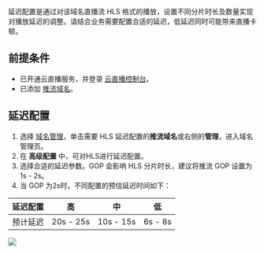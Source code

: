 延迟配置是通过对该域名直播流 HLS 格式的播放，设置不同分片时长及数量实现对播放延迟的调整。请结合业务需要配置合适的延迟，低延迟同时可能带来直播卡顿。

## 前提条件
- 已开通云直播服务，并登录 [云直播控制台](https://console.cloud.tencent.com/live/livestat)。
- 已添加 [推流域名](https://cloud.tencent.com/document/product/267/20381)。


## 延迟配置
1. 选择 [域名管理](https://console.cloud.tencent.com/live/domainmanage)，单击需要 HLS 延迟配置的**推流域名**或右侧的**管理**，进入域名管理页。
2. 在 **高级配置** 中，可对HLS进行延迟配置。
3. 选择合适的延迟参数。GOP 会影响 HLS 分片时长，建议将推流 GOP 设置为1s - 2s。
4. 当 GOP 为2s时，不同配置的预估延迟时间如下：
<table>
<thead>
<tr>
<th>延迟配置</th>
<th>高</th>
<th>中</th>
<th>低</th>
</tr>
</thead>
<tbody><tr>
<td>预计延迟</td>
<td>20s - 25s</td>
<td>10s - 15s</td>
<td>6s - 8s</td>
</tr>
</tbody></table>

![](https://qcloudimg.tencent-cloud.cn/raw/b0f1a8dea0619697b2bc4fd547fc580b.png)

